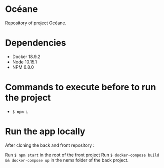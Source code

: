 # Océane

Repository of project Océane.

# Dependencies

-   Docker 18.9.2
-   Node 10.15.1
-   NPM 6.8.0

# Commands to execute before to run the project

-   `$ npm i`

# Run the app locally

After cloning the back and front repository :

Run `$ npm start` in the root of the front project 
Run `$ docker-compose build && docker-compose up` in the nems folder of the back project.


